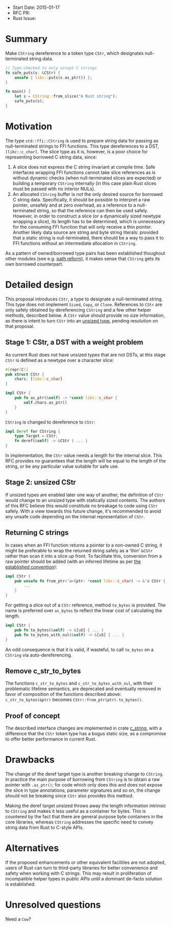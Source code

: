 - Start Date: 2015-01-17
- RFC PR: 
- Rust Issue: 

# Summary

Make `CString` dereference to a token type `CStr`, which designates
null-terminated string data.

```rust
// Type-checked to only accept C strings
fn safe_puts(s: &CStr) {
    unsafe { libc::puts(s.as_ptr()) };
}

fn main() {
    let s = CString::from_slice("A Rust string");
    safe_puts(s);
}
```

# Motivation

The type `std::ffi::CString` is used to prepare string data for passing
as null-terminated strings to FFI functions. This type dereferences to a
DST, `[libc::c_char]`. The slice type as it is, however, is a poor choice
for representing borrowed C string data, since:

1. A slice does not express the C string invariant at compile time.
   Safe interfaces wrapping FFI functions cannot take slice references as is
   without dynamic checks (when null-terminated slices are expected) or
   building a temporary `CString` internally (in this case plain Rust slices
   must be passed with no interior NULs).
2. An allocated `CString` buffer is not the only desired source for
   borrowed C string data. Specifically, it should be possible to interpret
   a raw pointer, unsafely and at zero overhead, as a reference to a
   null-terminated string, so that the reference can then be used safely.
   However, in order to construct a slice (or a dynamically sized newtype
   wrapping a slice), its length has to be determined, which is unnecessary
   for the consuming FFI function that will only receive a thin pointer.
   Another likely data source are string and byte string literals: provided
   that a static string is null-terminated, there should be a way to pass it
   to FFI functions without an intermediate allocation in `CString`.

As a pattern of owned/borrowed type pairs has been established
thoughout other modules (see e.g.
[path reform](https://github.com/rust-lang/rfcs/pull/474)),
it makes sense that `CString` gets its own borrowed counterpart.

# Detailed design

This proposal introduces `CStr`, a type to designate a null-terminated
string. This type does not implement `Sized`, `Copy`, or `Clone`.
References to `CStr` are only safely obtained by dereferencing `CString`
and a few other helper methods, described below. A `CStr` value should provide
no size information, as there is intent to turn `CStr` into an
[unsized type](https://github.com/rust-lang/rfcs/issues/813),
pending resolution on that proposal.

## Stage 1: CStr, a DST with a weight problem

As current Rust does not have unsized types that are not DSTs, at this stage
`CStr` is defined as a newtype over a character slice:

```rust
#[repr(C)]
pub struct CStr {
    chars: [libc::c_char]
}

impl CStr {
    pub fn as_ptr(&self) -> *const libc::c_char {
        self.chars.as_ptr()
    }
}
```

`CString` is changed to dereference to `CStr`:

```rust
impl Deref for CString {
    type Target = CStr;
    fn deref(&self) -> &CStr { ... }
}
```

In implementation, the `CStr` value needs a length for the internal slice.
This RFC provides no guarantees that the length will be equal to the length
of the string, or be any particular value suitable for safe use.

## Stage 2: unsized CStr

If unsized types are enabled later one way of another, the definition
of `CStr` would change to an unsized type with statically sized contents.
The authors of this RFC believe this would constitute no breakage to code
using `CStr` safely. With a view towards this future change, it's recommended
to avoid any unsafe code depending on the internal representation of `CStr`.

## Returning C strings

In cases when an FFI function returns a pointer to a non-owned C string,
it might be preferable to wrap the returned string safely as a 'thin'
`&CStr` rather than scan it into a slice up front. To facilitate this,
conversion from a raw pointer should be added (with an inferred lifetime
as per [the established convention](https://github.com/rust-lang/rfcs/pull/556)):
```rust
impl CStr {
    pub unsafe fn from_ptr<'a>(ptr: *const libc::c_char) -> &'a CStr {
        ...
    }
}
```

For getting a slice out of a `CStr` reference, method `to_bytes` is
provided. The name is preferred over `as_bytes` to reflect the linear cost
of calculating the length.
```rust
impl CStr {
    pub fn to_bytes(&self) -> &[u8] { ... }
    pub fn to_bytes_with_nul(&self) -> &[u8] { ... }
}
```

An odd consequence is that it is valid, if wasteful, to call `to_bytes` on
a `CString` via auto-dereferencing.

## Remove c_str_to_bytes

The functions `c_str_to_bytes` and `c_str_to_bytes_with_nul`, with their
problematic lifetime semantics, are deprecated and eventually removed
in favor of composition of the functions described above:
`c_str_to_bytes(&ptr)` becomes `CStr::from_ptr(ptr).to_bytes()`.

## Proof of concept

The described interface changes are implemented in crate
[c_string](https://github.com/mzabaluev/rust-c-str), with a difference
that the `CStr` token type has a bogus static size, as a compromise to
offer better performance in current Rust.

# Drawbacks

The change of the deref target type is another breaking change to `CString`.
In practice the main purpose of borrowing from `CString` is to obtain a
raw pointer with `.as_ptr()`; for code which only does this and does not
expose the slice in type annotations, parameter signatures and so on,
the change should not be breaking since `CStr` also provides
this method.

Making the deref target unsized throws away the length information
intrinsic to `CString` and makes it less useful as a container for bytes.
This is countered by the fact that there are general purpose byte containers
in the core libraries, whereas `CString` addresses the specific need to
convey string data from Rust to C-style APIs.

# Alternatives

If the proposed enhancements or other equivalent facilities are not adopted,
users of Rust can turn to third-party libraries for better convenience
and safety when working with C strings. This may result in proliferation of
incompatible helper types in public APIs until a dominant de-facto solution
is established.

# Unresolved questions

Need a `Cow`?
